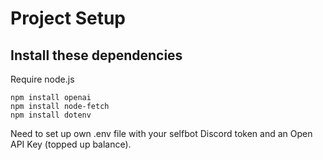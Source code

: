 # Project Setup

## Install these dependencies
Require node.js

```npm install openai```    
```npm install node-fetch```           
```npm install dotenv```               

Need to set up own .env file with your selfbot Discord token and an Open API Key (topped up balance).  
